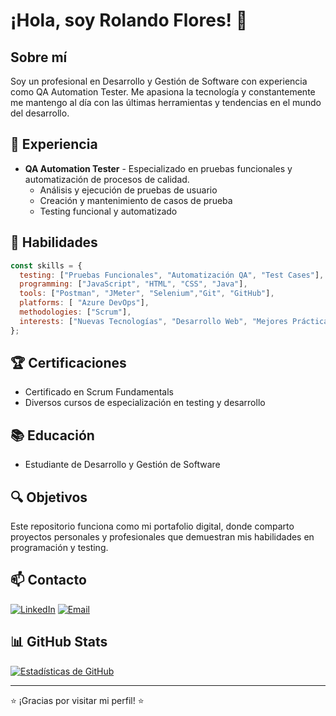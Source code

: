# ¡Hola, soy Rolando Flores! 👋

## Sobre mí
Soy un profesional en Desarrollo y Gestión de Software con experiencia como QA Automation Tester. Me apasiona la tecnología y constantemente me mantengo al día con las últimas herramientas y tendencias en el mundo del desarrollo.

## 💼 Experiencia
- **QA Automation Tester** - Especializado en pruebas funcionales y automatización de procesos de calidad.
  - Análisis y ejecución de pruebas de usuario
  - Creación y mantenimiento de casos de prueba
  - Testing funcional y automatizado

## 🚀 Habilidades
```javascript
const skills = {
  testing: ["Pruebas Funcionales", "Automatización QA", "Test Cases"],
  programming: ["JavaScript", "HTML", "CSS", "Java"], 
  tools: ["Postman", "JMeter", "Selenium","Git", "GitHub"],
  platforms: [ "Azure DevOps"], 
  methodologies: ["Scrum"],
  interests: ["Nuevas Tecnologías", "Desarrollo Web", "Mejores Prácticas"]
};
```

## 🏆 Certificaciones
- Certificado en Scrum Fundamentals
- Diversos cursos de especialización en testing y desarrollo

## 📚 Educación
- Estudiante de Desarrollo y Gestión de Software

## 🔍 Objetivos
Este repositorio funciona como mi portafolio digital, donde comparto proyectos personales y profesionales que demuestran mis habilidades en programación y testing.

## 📫 Contacto
<!-- Puedes añadir enlaces a tus redes sociales o correo -->
[![LinkedIn](https://img.shields.io/badge/LinkedIn-0077B5?style=for-the-badge&logo=linkedin&logoColor=white)]([(https://www.linkedin.com/in/flores-rolando/)])
[![Email](https://img.shields.io/badge/Email-D14836?style=for-the-badge&logo=gmail&logoColor=white)](mailto:rolando.flores.dev@gmail.com)

## 📊 GitHub Stats
[![Estadísticas de GitHub](https://github-readme-stats.vercel.app/api?username=rafj26&show_icons=true&theme=radical)](https://github.com/rafj26)

---
⭐️ ¡Gracias por visitar mi perfil! ⭐️
